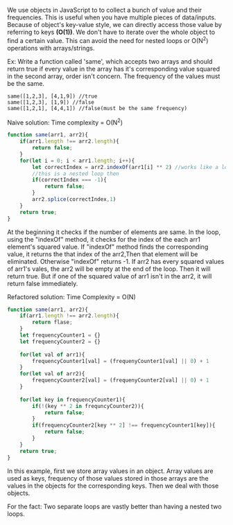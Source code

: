 We use objects in JavaScript to to collect a bunch of value and their frequencies. This is useful when you have multiple pieces of data/inputs.
Because of object's key-value style, we can directly access those value by referring to keys **(O(1))**. We don't have to iterate over the whole object to find a certain value. 
This can avoid the need for nested loops or O(N<sup>2</sup>) operations with arrays/strings. 

Ex: 
Write a function called 'same', which accepts two arrays and should return true if every value in the array has it's corresponding value squared in the second array, order isn't concern. The frequency of the values must be the same.

```
same([1,2,3], [4,1,9]) //true
same([1,2,3], [1,9]) //false
same([1,2,1], [4,4,1]) //false(must be the same frequency)
```

Naive solution: Time complexity = O(N<sup>2</sup>)
```js
function same(arr1, arr2){
	if(arr1.length !== arr2.length){
		return false;
	}
	for(let i = 0; i < arr1.length; i++){
		let correctIndex = arr2.indexOf(arr1[i] ** 2) //works like a loop
		//this is a nested loop then
		if(correctIndex === -1){
			return false;
		}
		arr2.splice(correctIndex,1)
	}
	return true;
}
```
At the beginning it checks if the number of elements are same.
In the loop, using the "indexOf" method, it checks for the index of the each arr1 element's squared value. If "indexOf" method finds the corresponding value, it returns the that index of the arr2,Then that element will be eliminated. Otherwise "indexOf" returns -1.
If arr2 has every squared values of arr1's vales, the arr2 will be empty at the end of the loop. Then it will return true. 
But if one of the squared value of arr1 isn't in the arr2, it will return false immediately. 

Refactored solution: Time Complexity = O(N)
```js
function same(arr1, arr2){
	if(arr1.length !== arr2.length){
		return flase;
	}
	let frequencyCounter1 = {}
	let frequencyCounter2 = {}
	
	for(let val of arr1){
		frequencyCounter1[val] = (frequenyCounter1[val] || 0) + 1
	}
	for(let val of arr2){
		frequencyCounter2[val] = (frequenyCounter2[val] || 0) + 1
	}
	
	for(let key in frequencyCounter1){
		if(!(key ** 2 in frequncyCounter2)){
			return false;
		}
		if(frequencyCounter2[key ** 2] !== frequencyCounter1[key]){
			return false;
		}
	}
	return true;
}
```
In this example, first we store array values in an object. Array values are used as keys, frequency of those values stored in those arrays are the values in the objects for the corresponding keys. 
Then we deal with those objects. 

For the fact: Two separate loops are vastly better than having a nested two loops.